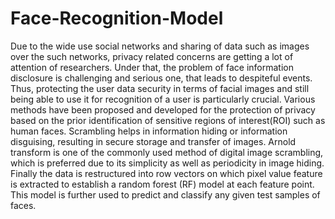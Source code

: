 # Face-Recognition-Model
Due to the wide use social networks and sharing of data such as images over the such networks, privacy related concerns are getting a lot of attention of researchers.
Under that, the problem of face information disclosure is challenging and serious one, that leads to despiteful events. 
Thus, protecting the user data security in terms of facial images and still being able to use it for recognition of a user is particularly crucial.
Various methods have been proposed and developed for the protection of privacy based on the prior identification of sensitive regions of interest(ROI) such as human faces.
Scrambling helps in information hiding or information disguising, resulting in secure storage and transfer of images.
Arnold transform is one of the commonly used method of digital image scrambling, which is preferred due to its simplicity as well as periodicity in image hiding.
Finally the data is restructured into row vectors on which pixel value feature is extracted to establish a random forest (RF) model at each feature point. 
This model is further used to predict and classify any given test samples of faces.
